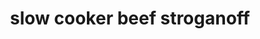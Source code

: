 ---
servings:
notes:
directions: |-
  * In a slow cooker combine the meat, soup, onion, worcestershire sauce and water
  * Cook on low setting for 5 hours
  * Stir in cream cheese, sour cream and cooked noodles just before serving
ingredients: |-
  * 1 pound cubed beef stew meat
  * 2 cans condensed golden mushroom soup
  * 1 tablespoon worcestershire sauce
  * 1/4 cup water
  * 1 packet lipton beefy onion soup mix
  * 4 ounces cream cheese
  * 8 oz sour cream
  * 1 pckg egg noodles cooked
rating:
ease: easy
category: main course
subcategory: crockpot
href: 'https://allrecipes.com/recipe/16352/slow-cooker-beef-stroganoff-i/'
totalTime: 8 hrs 10 min
cookTime: 8 hrs
prepTime: 10 min
title: slow cooker beef stroganoff
path: /slow-cooker-beef-stroganoff
---